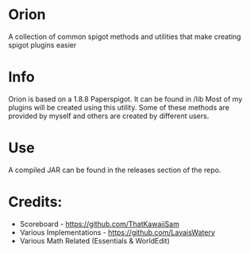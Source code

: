 # Orion
A collection of common spigot methods and utilities that make creating spigot plugins easier

# Info
Orion is based on a 1.8.8 Paperspigot. It can be found in /lib
Most of my plugins will be created using this utility.
Some of these methods are provided by myself and others are created by different users.

# Use
A compiled JAR can be found in the releases section of the repo.

# Credits:
- Scoreboard - https://github.com/ThatKawaiiSam
- Various Implementations - https://github.com/LavaisWatery
- Various Math Related (Essentials & WorldEdit)
